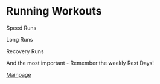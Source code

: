 # Running Workouts

Speed Runs

Long Runs

Recovery Runs 

And the most important - Remember the weekly Rest Days!

[Mainpage](index.md)
